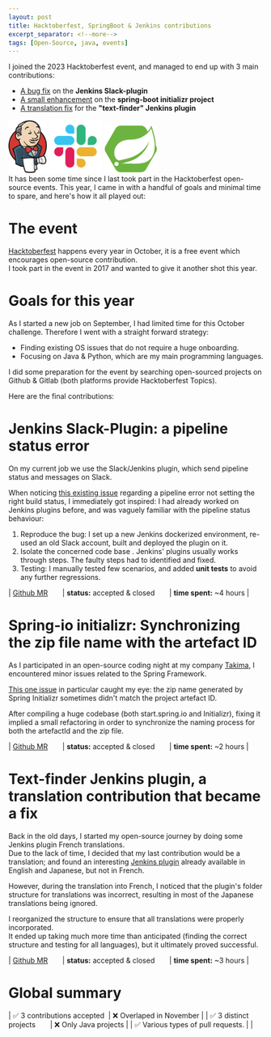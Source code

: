 ```yaml
---
layout: post 
title: Hacktoberfest, SpringBoot & Jenkins contributions
excerpt_separator: <!--more-->
tags: [Open-Source, java, events]
---
```

I joined the 2023 Hacktoberfest event, and managed to end up with 3 main contributions:
* [A bug fix](https://github.com/jenkinsci/slack-plugin/pull/929) on the **Jenkins Slack-plugin**
* [A small enhancement](https://github.com/spring-io/initializr/pull/1492) on the **spring-boot initializr project**
* [A translation fix](https://github.com/jenkinsci/text-finder-plugin/pull/206) for the **"text-finder" Jenkins plugin**

<img src="../assets/jenkins.png" width="15%">
<img src="../assets/slack.jpg" width="21%">
<img src="../assets/springboot.png" width="21%">
<br>
It has been some time since I last took part in the Hacktoberfest open-source events.  
This year, I came in with a handful of goals and minimal time to spare, and here's how it all played out:
<!--more-->

# The event
[Hacktoberfest](https://hacktoberfest.com/) happens every year in October, it is a free event which encourages open-source contribution.  
I took part in the event in 2017 and wanted to give it another shot this year.

# Goals for this year
As I started a new job on September, I had limited time for this October challenge. Therefore I went with a straight forward strategy: 
* Finding existing OS issues that do not require a huge onboarding. 
* Focusing on Java & Python, which are my main programming languages.


I did some preparation for the event by searching open-sourced projects on Github & Gitlab (both platforms provide Hacktoberfest Topics).


Here are the final contributions:

# Jenkins __Slack-Plugin__: a pipeline status error
On my current job we use the Slack/Jenkins plugin, which send pipeline status and messages on Slack.  


When noticing [this existing issue](https://github.com/jenkinsci/slack-plugin/issues/818) regarding a pipeline error not setting the right build status, 
I immediately got inspired: I had already worked on Jenkins plugins before, and was vaguely familiar with the pipeline status behaviour:

1. Reproduce the bug: I set up a new Jenkins dockerized environment, re-used an old Slack account, built and deployed the plugin on it.
2. Isolate the concerned code base . Jenkins' plugins usually works through steps. The faulty steps had to identified and fixed.
3. Testing: I manually tested few scenarios, and added **unit tests** to avoid any further regressions.

| [Github MR](https://github.com/jenkinsci/slack-plugin/pull/929) &ensp;&ensp;&ensp; | **status:** accepted & closed &ensp;&ensp;&ensp; | **time spent:** ~4 hours |

# Spring-io initializr: Synchronizing the zip file name with the artefact ID
As I participated in an open-source coding night at my company [Takima](https://www.takima.fr/), I encountered minor issues related to the Spring Framework.  

[This one issue](https://github.com/spring-io/start.spring.io/issues/163) in particular caught my eye: the zip name generated by Spring Initializr sometimes didn't match the project artefact ID. 

After compiling a huge codebase (both start.spring.io and Initializr), fixing it implied a small refactoring in order to synchronize the naming process for both the artefactId and the zip file.

| [Github MR](https://github.com/spring-io/initializr/pull/1492) &ensp;&ensp;&ensp; | **status:** accepted & closed &ensp;&ensp;&ensp; | **time spent:** ~2 hours |

# Text-finder Jenkins plugin, a translation contribution that became a fix
Back in the old days, I started my open-source journey by doing some Jenkins plugin French translations.  
Due to the lack of time, I decided that my last contribution would be a translation; and found an interesting [Jenkins plugin](https://github.com/jenkinsci/text-finder-plugin) already available in English and Japanese, but not in French.

However, during the translation into French, I noticed that the plugin's folder structure for translations was incorrect, resulting in most of the Japanese translations being ignored.

I reorganized the structure to ensure that all translations were properly incorporated.  
It ended up taking much more time than anticipated (finding the correct structure and testing for all languages), but it ultimately proved successful.

| [Github MR](https://github.com/jenkinsci/text-finder-plugin/pull/206) &ensp;&ensp;&ensp; | **status:** accepted & closed &ensp;&ensp;&ensp; | **time spent:** ~3 hours |

# Global summary

| ✅ 3 contributions accepted&nbsp;                                 |   ❌ Overlaped in November |
| ✅ 3 distinct projects  &ensp;&ensp;&ensp;                        |   ❌ Only Java projects    |
| ✅ Various types of pull requests.                                |   |

<br>
